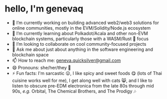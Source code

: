 # hello, I'm genevaq

- 🔭 I’m currently working on building advanced web2/web3 solutions for online communities, mostly in the EVM/Solidity/Node.js ecosystem
- 🌱 I’m currently learning about Polkadot/Acala and other non-EVM blockchain systems, particularly those with a WASM/Rust 🦀 focus
- 👯 I’m looking to collaborate on cool community-focused projects
- 💬 Ask me about just about anything in the software engineering and blockchain space
- 📫 How to reach me: geneva.quicksilver@gmail.com
- 😄 Pronouns: she/her/they :woman:
- ⚡ Fun facts: I'm sarcastic :stuck_out_tongue:, I like spicy and sweet foods :yum: (lots of Thai cuisine works well for me), I get along well with cats :smile_cat:, and I like to listen to obscure pre-EDM electronica from the late 80s through mid 90s, *e.g.* Orbital, The Chemical Brothers, and The Prodigy :notes:

